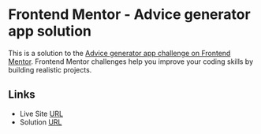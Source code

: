 # Frontend Mentor - Advice generator app solution

This is a solution to the [Advice generator app challenge on Frontend Mentor](https://www.frontendmentor.io/challenges/advice-generator-app-QdUG-13db). Frontend Mentor challenges help you improve your coding skills by building realistic projects.

## Links

- Live Site [URL](https://mhmd-tarek-mhmd.github.io/Advice-generator-app)
- Solution [URL](https://www.frontendmentor.io/solutions/advice-generator-app-rJ7zBHFGq)

